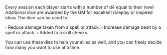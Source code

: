 Every session each player starts with a number of d4 equal to their level
Additional dice are awarded by the GM for excellent roleplay or inspired ideas
The dice can be used to

▫ Reduce damage taken from a spell or attack.
▫ Increase damage dealt by a spell or attack.
▫ Added to a skill checks.

You can use these dies to help your allies as well, and you can freely decide how many you want to use at a time. 